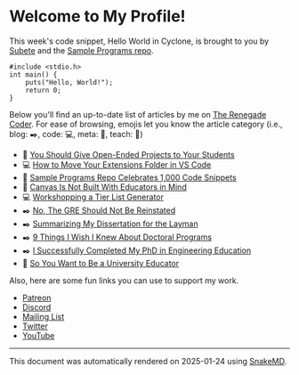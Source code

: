 # Welcome to My Profile!

This week's code snippet, Hello World in Cyclone, is brought to you by [Subete](https://subete.jeremygrifski.com/en/latest/) and the [Sample Programs repo](https://sampleprograms.io/).

```Cyclone
#include <stdio.h>
int main() {
	puts("Hello, World!");
	return 0;
}
```

Below you'll find an up-to-date list of articles by me on [The Renegade Coder](https://therenegadecoder.com). For ease of browsing, emojis let you know the article category (i.e., blog: :black_nib:, code: :computer:, meta: :thought_balloon:, teach: :apple:)

- :apple: [You Should Give Open-Ended Projects to Your Students](https://therenegadecoder.com/teach/you-should-give-open-ended-projects-to-your-students/)
- :computer: [How to Move Your Extensions Folder in VS Code](https://therenegadecoder.com/code/how-to-move-your-extensions-folder-in-vs-code/)
- :thought_balloon: [Sample Programs Repo Celebrates 1,000 Code Snippets](https://therenegadecoder.com/meta/sample-programs-repo-celebrates-1000-code-snippets/)
- :apple: [Canvas Is Not Built With Educators in Mind](https://therenegadecoder.com/teach/canvas-is-not-built-with-educators-in-mind/)
- :computer: [Workshopping a Tier List Generator](https://therenegadecoder.com/code/workshopping-a-tier-list-generator/)
- :black_nib: [No, The GRE Should Not Be Reinstated](https://therenegadecoder.com/blog/no-the-gre-should-not-be-reinstated/)
- :black_nib: [Summarizing My Dissertation for the Layman](https://therenegadecoder.com/blog/summarizing-my-dissertation-for-the-layman/)
- :black_nib: [9 Things I Wish I Knew About Doctoral Programs](https://therenegadecoder.com/blog/things-i-wish-i-knew-about-doctoral-programs/)
- :black_nib: [I Successfully Completed My PhD in Engineering Education](https://therenegadecoder.com/blog/i-successfully-completed-my-phd-in-engineering-education/)
- :apple: [So You Want to Be a University Educator](https://therenegadecoder.com/teach/so-you-want-to-be-a-university-educator/)

Also, here are some fun links you can use to support my work.

- [Patreon](https://www.patreon.com/TheRenegadeCoder)
- [Discord](https://discord.gg/Jhmtj7Z)
- [Mailing List](https://therenegadecoder.com/about/newsletter)
- [Twitter](https://twitter.com/RenegadeCoder94)
- [YouTube](https://www.youtube.com/channel/UCpyoVwOqYRlSAEUPEn7P9hw)

***

This document was automatically rendered on 2025-01-24 using [SnakeMD](https://www.snakemd.io).
